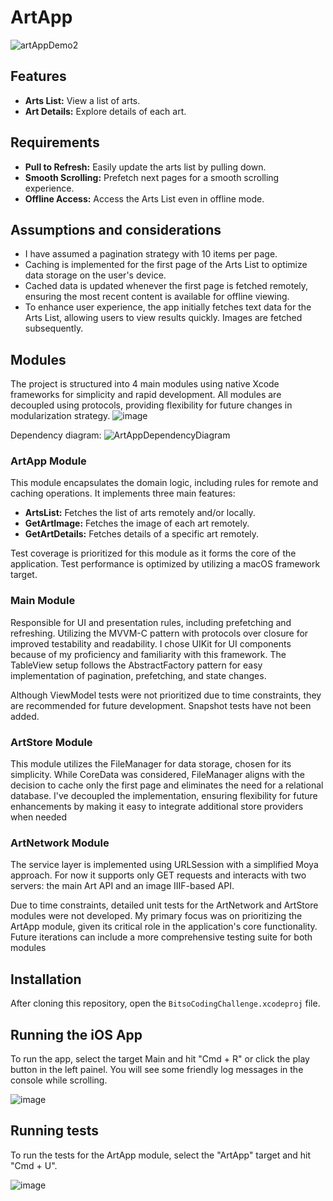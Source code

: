 
# ArtApp
![artAppDemo2](https://github.com/dife97/BitsoCodingChallenge/assets/25800276/2820d122-b8ae-4809-a6ca-fbfdf7281b25)

## Features
- **Arts List:** View a list of arts.
- **Art Details:** Explore details of each art.

## Requirements
- **Pull to Refresh:** Easily update the arts list by pulling down.
- **Smooth Scrolling:** Prefetch next pages for a smooth scrolling experience.
- **Offline Access:** Access the Arts List even in offline mode.

## Assumptions and considerations
- I have assumed a pagination strategy with 10 items per page.
- Caching is implemented for the first page of the Arts List to optimize data storage on the user's device.
- Cached data is updated whenever the first page is fetched remotely, ensuring the most recent content is available for offline viewing.
- To enhance user experience, the app initially fetches text data for the Arts List, allowing users to view results quickly. Images are fetched subsequently.

## Modules
The project is structured into 4 main modules using native Xcode frameworks for simplicity and rapid development. All modules are decoupled using protocols, providing flexibility for future changes in modularization strategy.
![image](https://github.com/dife97/BitsoCodingChallenge/assets/25800276/6305614c-838e-4c86-ad4d-2304f3c31cd8)

Dependency diagram:
![ArtAppDependencyDiagram](https://github.com/dife97/BitsoCodingChallenge/assets/25800276/aa1a5c0c-13b0-4257-9105-a9b018802fe2)

### ArtApp Module
This module encapsulates the domain logic, including rules for remote and caching operations. It implements three main features:
- **ArtsList:** Fetches the list of arts remotely and/or locally.
- **GetArtImage:** Fetches the image of each art remotely.
- **GetArtDetails:** Fetches details of a specific art remotely.

Test coverage is prioritized for this module as it forms the core of the application. Test performance is optimized by utilizing a macOS framework target.

### Main Module
Responsible for UI and presentation rules, including prefetching and refreshing. 
Utilizing the MVVM-C pattern with protocols over closure for improved testability and readability. 
I chose UIKit for UI components because of my proficiency and familiarity with this framework. 
The TableView setup follows the AbstractFactory pattern for easy implementation of pagination, prefetching, and state changes. 

Although ViewModel tests were not prioritized due to time constraints, they are recommended for future development. Snapshot tests have not been added.

### ArtStore Module
This module utilizes the FileManager for data storage, chosen for its simplicity. While CoreData was considered, FileManager aligns with the decision to cache only the first page and eliminates the need for a relational database. I've decoupled the implementation, ensuring flexibility for future enhancements by making it easy to integrate additional store providers when needed

### ArtNetwork Module
The service layer is implemented using URLSession with a simplified Moya approach. For now it supports only GET requests and interacts with two servers: the main Art API and an image IIIF-based API.

Due to time constraints, detailed unit tests for the ArtNetwork and ArtStore modules were not developed. My primary focus was on prioritizing the ArtApp module, given its critical role in the application's core functionality. Future iterations can include a more comprehensive testing suite for both modules

## Installation
After cloning this repository, open the `BitsoCodingChallenge.xcodeproj` file.

## Running the iOS App
To run the app, select the target Main and hit "Cmd + R" or click the play button in the left painel.
You will see some friendly log messages in the console while scrolling. 

![image](https://github.com/dife97/BitsoCodingChallenge/assets/25800276/7ec032fd-c6da-4165-961c-977ee2bad2d3)

## Running tests
To run the tests for the ArtApp module, select the "ArtApp" target and hit "Cmd + U". 

![image](https://github.com/dife97/BitsoCodingChallenge/assets/25800276/1e9b263f-561d-4a98-a93c-8c3da8002f60)
